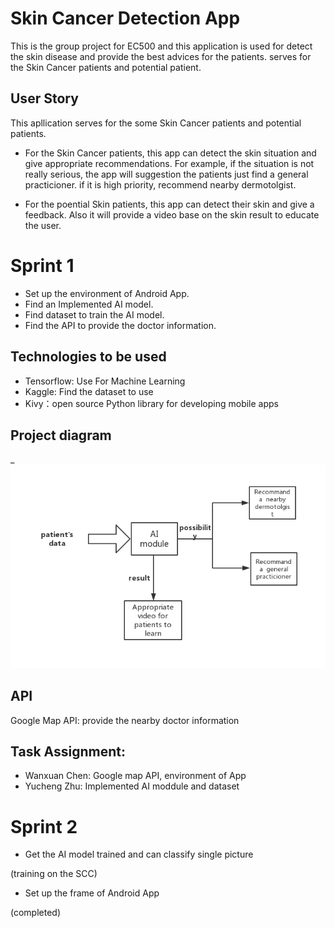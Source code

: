 # Skin Cancer Detection App
This is the group project for EC500 and this application is used for detect the skin disease and provide the best advices for the patients. serves for the Skin Cancer patients and potential patient.

## User Story
This apllication serves for the some Skin Cancer patients and potential patients.
- For the Skin Cancer patients, this app can detect the skin situation and give appropriate recommendations. For example, if the situation is not really serious, the app will suggestion the patients just find a general practicioner. if it is high priority, recommend nearby dermotolgist.

- For the poential Skin patients, this app can detect their skin and give a feedback. Also it will provide a video base on the skin result to educate the user.

 Sprint 1
 =========
- Set up the environment of Android App.
- Find an Implemented AI model.
- Find dataset to train the AI model.
- Find the API to provide the doctor information.

 Technologies to be used
 -------
- Tensorflow: Use For Machine Learning 
- Kaggle: Find the dataset to use
- Kivy：open source Python library for developing mobile apps

 Project diagram
 ------
_
![diagram](diagram.jpg)

 API
 -------
 Google Map API: provide the nearby doctor information

 Task Assignment:
 ------
- Wanxuan Chen: Google map API, environment of App
- Yucheng Zhu: Implemented AI moddule and dataset

 Sprint 2
 ==============
 - Get the AI model trained and can classify single picture         
 
 (training on the SCC)
 
 - Set up the frame of Android App                                 
 
 (completed)
 
